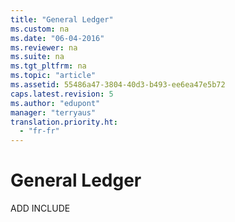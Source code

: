 ```yaml
---
title: "General Ledger"
ms.custom: na
ms.date: "06-04-2016"
ms.reviewer: na
ms.suite: na
ms.tgt_pltfrm: na
ms.topic: "article"
ms.assetid: 55486a47-3804-40d3-b493-ee6ea47e5b72
caps.latest.revision: 5
ms.author: "edupont"
manager: "terryaus"
translation.priority.ht: 
  - "fr-fr"
---
```

# General Ledger
ADD INCLUDE<!--[!INCLUDE[emptyBookNodeText](../../Finance/includes/emptybooknodetext_md.md)]-->